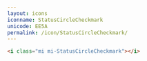 ```yaml
---
layout: icons
iconname: StatusCircleCheckmark
unicode: EE5A
permalink: /icon/StatusCircleCheckmark/
---
```


``` html
<i class="mi mi-StatusCircleCheckmark"></i>
```
